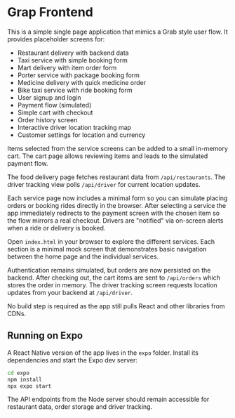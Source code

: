 # Grap Frontend

This is a simple single page application that mimics a Grab style user flow. It
provides placeholder screens for:

- Restaurant delivery with backend data
- Taxi service with simple booking form
- Mart delivery with item order form
- Porter service with package booking form
- Medicine delivery with quick medicine order
- Bike taxi service with ride booking form
- User signup and login
- Payment flow (simulated)
- Simple cart with checkout
- Order history screen
- Interactive driver location tracking map
- Customer settings for location and currency

Items selected from the service screens can be added to a small in-memory cart.
The cart page allows reviewing items and leads to the simulated payment flow.

The food delivery page fetches restaurant data from `/api/restaurants`. The
driver tracking view polls `/api/driver` for current location updates.

Each service page now includes a minimal form so you can simulate placing
orders or booking rides directly in the browser. After selecting a service the
app immediately redirects to the payment screen with the chosen item so the
flow mirrors a real checkout. Drivers are "notified" via on-screen alerts when
a ride or delivery is booked.

Open `index.html` in your browser to explore the different services. Each
section is a minimal mock screen that demonstrates basic navigation between the
home page and the individual services.

Authentication remains simulated, but orders are now persisted on the backend.
After checking out, the cart items are sent to `/api/orders` which stores the
order in memory. The driver tracking screen requests location updates from your
backend at `/api/driver`.

No build step is required as the app still pulls React and other libraries from
CDNs.

## Running on Expo

A React Native version of the app lives in the `expo` folder. Install its dependencies and start the Expo dev server:

```bash
cd expo
npm install
npx expo start
```

The API endpoints from the Node server should remain accessible for restaurant data, order storage and driver tracking.
